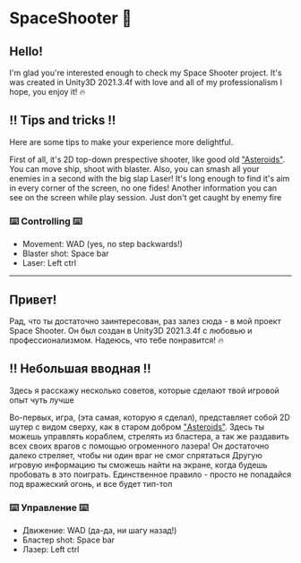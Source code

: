 # SpaceShooter :rocket:

## Hello! 
I'm glad you're interested enough to check my Space Shooter project. It's was created in Unity3D 2021.3.4f with love and all of my professionalism
I hope, you enjoy it! :fire:

## :bangbang: Tips and tricks :bangbang:

Here are some tips to make your experience more delightful.

First of all, it's 2D top-down prespective shooter, like good old ["Asteroids"](https://en.wikipedia.org/wiki/Asteroids_(video_game)).
You can move ship, shoot with blaster. Also, you can smash all your enemies in a second with the big slap Laser! It's long enough to find it's aim in every corner of the screen, no one fides!
Another information you can see on the screen while play session. Just don't get caught by enemy fire

### :keyboard: Controlling :keyboard:

- Movement: WAD (yes, no step backwards!)
- Blaster shot: Space bar
- Laser: Left ctrl
____

## Привет!
Рад, что ты достаточно заинтересован, раз залез сюда - в мой проект Space Shooter. Он был создан в Unity3D 2021.3.4f с любовью и профессионализмом. 
Надеюсь, что тебе понравится! :fire:

## :bangbang: Небольшая вводная :bangbang:

Здесь я расскажу несколько советов, которые сделают твой игровой опыт чуть лучше

Во-первых, игра, (эта самая, которую я сделал), представляет собой 2D шутер с видом сверху, как в старом добром ["Asteroids"](https://en.wikipedia.org/wiki/Asteroids_(video_game)).
Здесь ты можешь управлять кораблем, стрелять из бластера, а так же раздавить всех своих врагов с помощью огроменного лазера! Он достаточно далеко стреляет, чтобы ни один враг не смог спрятаться
Другую игровую информацию ты сможешь найти на экране, когда будешь пробовать в это поиграть. Единственное правило - просто не попадайся под вражеский огонь, и все будет тип-топ

### :keyboard: Управление :keyboard:

- Движение: WAD (да-да, ни шагу назад!)
- Бластер shot: Space bar
- Лазер: Left ctrl
